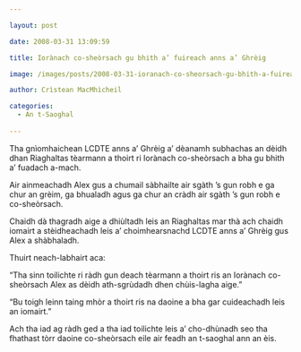```yaml
---

layout: post

date: 2008-03-31 13:09:59

title: Iorànach co-sheòrsach gu bhith a’ fuireach anns a’ Ghrèig

image: /images/posts/2008-03-31-ioranach-co-sheorsach-gu-bhith-a-fuireach-anns-a-ghreig.webp

author: Crìstean MacMhìcheil

categories:
  - An t-Saoghal
  
---
```


Tha gnìomhaichean LCDTE anns a’ Ghrèig a’ dèanamh subhachas an dèidh dhan Riaghaltas tèarmann a thoirt ri Iorànach co-sheòrsach a bha gu bhith a’ fuadach a-mach.


Air ainmeachadh Alex gus a chumail sàbhailte air sgàth ’s gun robh e ga chur an grèim, ga bhualadh agus ga chur an cràdh air sgàth ’s gun robh e co-sheòrsach.

Chaidh dà thagradh aige a dhiùltadh leis an Riaghaltas mar thà ach chaidh iomairt a stèidheachadh leis a’ choimhearsnachd LCDTE anns a’ Ghrèig gus Alex a shàbhaladh.

Thuirt neach-labhairt aca:

“Tha sinn toilichte ri ràdh gun deach tèarmann a thoirt ris an Iorànach co-sheòrsach Alex as dèidh ath-sgrùdadh dhen chùis-lagha aige.”

“Bu toigh leinn taing mhòr a thoirt ris na daoine a bha gar cuideachadh leis an iomairt.”

Ach tha iad ag ràdh ged a tha iad toilichte leis a’ cho-dhùnadh seo tha fhathast tòrr daoine co-sheòrsach eile air feadh an t-saoghal ann an èis.
